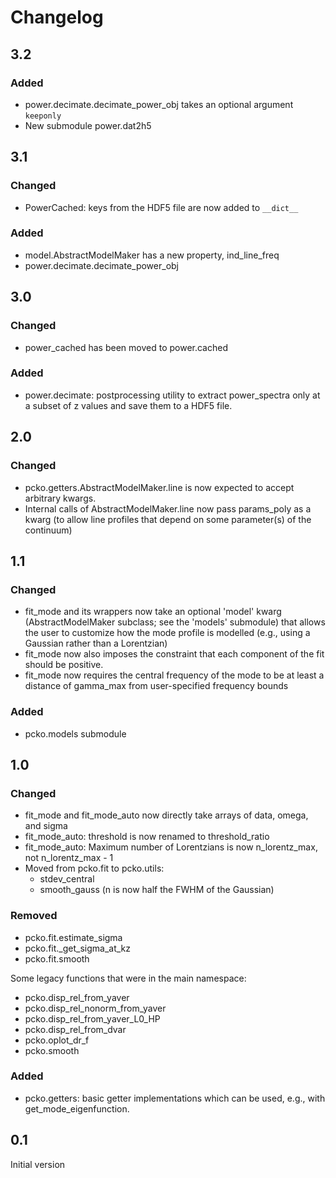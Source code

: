 # Changelog

## 3.2

### Added
- power.decimate.decimate_power_obj takes an optional argument `keeponly`
- New submodule power.dat2h5

## 3.1

### Changed
- PowerCached: keys from the HDF5 file are now added to `__dict__`

### Added
- model.AbstractModelMaker has a new property, ind_line_freq
- power.decimate.decimate_power_obj

## 3.0

### Changed
- power_cached has been moved to power.cached

### Added
- power.decimate: postprocessing utility to extract power_spectra only at a subset of z values and save them to a HDF5 file.

## 2.0

### Changed
- pcko.getters.AbstractModelMaker.line is now expected to accept arbitrary kwargs.
- Internal calls of AbstractModelMaker.line now pass params_poly as a kwarg (to allow line profiles that depend on some parameter(s) of the continuum)

## 1.1

### Changed
- fit_mode and its wrappers now take an optional 'model' kwarg (AbstractModelMaker subclass; see the 'models' submodule) that allows the user to customize how the mode profile is modelled (e.g., using a Gaussian rather than a Lorentzian)
- fit_mode now also imposes the constraint that each component of the fit should be positive.
- fit_mode now requires the central frequency of the mode to be at least a distance of gamma_max from user-specified frequency bounds

### Added
- pcko.models submodule

## 1.0

### Changed
- fit_mode and fit_mode_auto now directly take arrays of data, omega, and sigma
- fit_mode_auto: threshold is now renamed to threshold_ratio
- fit_mode_auto: Maximum number of Lorentzians is now n_lorentz_max, not n_lorentz_max - 1
- Moved from pcko.fit to pcko.utils:
	- stdev_central
	- smooth_gauss (n is now half the FWHM of the Gaussian)

### Removed
- pcko.fit.estimate_sigma
- pcko.fit._get_sigma_at_kz
- pcko.fit.smooth

Some legacy functions that were in the main namespace:

- pcko.disp_rel_from_yaver
- pcko.disp_rel_nonorm_from_yaver
- pcko.disp_rel_from_yaver_L0_HP
- pcko.disp_rel_from_dvar
- pcko.oplot_dr_f
- pcko.smooth

### Added
- pcko.getters: basic getter implementations which can be used, e.g., with get_mode_eigenfunction.

## 0.1
Initial version
